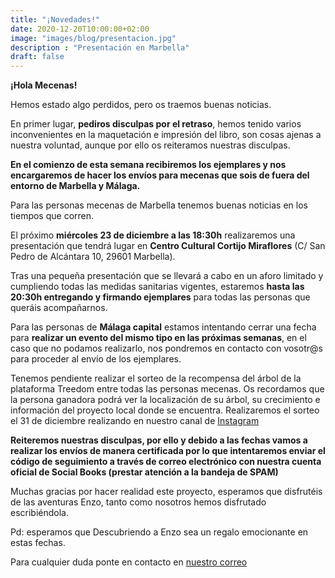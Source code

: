 ```yaml
---
title: "¡Novedades!"
date: 2020-12-20T10:00:00+02:00
image: "images/blog/presentacion.jpg"
description : "Presentación en Marbella"
draft: false
---
```


**¡Hola Mecenas!**

Hemos estado algo perdidos, pero os traemos buenas noticias.

En primer lugar, **pediros disculpas por el retraso**, hemos tenido varios inconvenientes en la maquetación e impresión del libro, son cosas ajenas a nuestra voluntad, aunque por ello os reiteramos nuestras disculpas.

**En el comienzo de esta semana recibiremos los ejemplares y nos encargaremos de hacer los envíos para mecenas que sois de fuera del entorno de Marbella y Málaga.**

Para las personas mecenas de Marbella tenemos buenas noticias en los tiempos que corren.

El próximo **miércoles 23 de diciembre a las 18:30h** realizaremos una presentación que tendrá lugar en **Centro Cultural Cortijo Miraflores** (C/ San Pedro de Alcántara 10, 29601 Marbella).

Tras una pequeña presentación que se llevará a cabo en un aforo limitado y cumpliendo todas las medidas sanitarias vigentes, estaremos **hasta las 20:30h entregando y firmando ejemplares** para todas las personas que queráis acompañarnos.

Para las personas de **Málaga capital** estamos intentando cerrar una fecha para **realizar un evento del mismo tipo en las próximas semanas**, en el caso que no podamos realizarlo, nos pondremos en contacto con vosotr@s para proceder al envío de los ejemplares.

Tenemos pendiente realizar el sorteo de la recompensa del árbol de la plataforma Treedom entre todas las personas mecenas. Os recordamos que la persona ganadora podrá ver la localización de su árbol, su crecimiento e información del proyecto local donde se encuentra. Realizaremos el sorteo el 31 de diciembre realizando en nuestro canal de [Instagram](https://www.instagram.com/social_books/)

**Reiteremos nuestras disculpas, por ello y debido a las fechas vamos a realizar los envíos de manera certificada por lo que intentaremos enviar el código de seguimiento a través de correo electrónico con nuestra cuenta oficial de Social Books (prestar atención a la bandeja de SPAM)**

Muchas gracias por hacer realidad este proyecto, esperamos que disfrutéis de las aventuras Enzo, tanto como nosotros hemos disfrutado escribiéndola.

Pd: esperamos que Descubriendo a Enzo sea un regalo emocionante en estas fechas.

Para cualquier duda ponte en contacto en [nuestro correo](info.socialbooks@gmail.com)